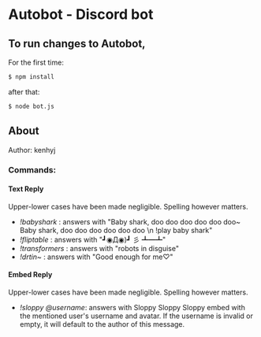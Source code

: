 # Autobot - Discord bot

## To run changes to Autobot,

For the first time:

```bash
$ npm install
```

after that:

```bash
$ node bot.js
```

## About

Author: kenhyj

### Commands:

#### Text Reply

Upper-lower cases have been made negligible. Spelling however matters.

- _!babyshark_ : answers with "Baby shark, doo doo doo doo doo doo~ Baby shark, doo doo doo doo doo doo \n !play baby shark"
- _!fliptable_ : answers with "┛◉Д◉)┛ 彡 ┻━┻"
- _!transformers_ : answers with "robots in disguise"
- _!drtin~_ : answers with "Good enough for me♡"

#### Embed Reply

Upper-lower cases have been made negligible. Spelling however matters.

- _!sloppy_ _@username_: answers with Sloppy Sloppy Sloppy embed with the mentioned user's username and avatar. If the username is invalid or empty, it will default to the author of this message.
